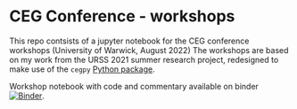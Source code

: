 # CEG Conference - workshops

This repo contsists of a jupyter notebook for the CEG conference workshops (University of Warwick, August 2022)
The workshops are based on my work from the URSS 2021 summer research project, redesigned to make use of the `cegpy` [Python package](https://pypi.org/project/cegpy/). 

Workshop notebook with code and commentary available on binder [![Binder](https://mybinder.org/badge_logo.svg)](https://mybinder.org/v2/gh/Kaasiak/ceg-workshops/HEAD?labpath=ceg-workshops.ipynb).
